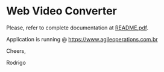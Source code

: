 # Web Video Converter
Please, refer to complete documentation at [README.pdf](README.pdf).

Application is running @ https://www.agileoperations.com.br

Cheers,

Rodrigo